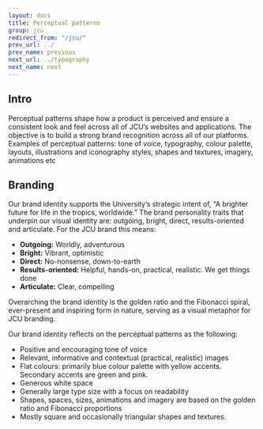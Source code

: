 ```yaml
---
layout: docs
title: Perceptual patterns
group: jcu
redirect_from: "/jcu/"
prev_url: ../
prev_name: previous
next_url: ../typography
next_name: next
---
```


## Intro
Perceptual patterns shape how a product is perceived and ensure a consistent look and feel across all of JCU’s websites and applications. The objective is to build a strong brand recognition across all of our platforms. 
Examples of perceptual patterns: tone of voice, typography, colour palette, layouts, illustrations and iconography styles, shapes and textures, imagery, animations etc


## Branding
Our brand identity supports the University’s strategic intent of, “A brighter future for life in the tropics, worldwide.” 
The brand personality traits that underpin our visual identity are: outgoing, bright, direct, results-oriented and articulate. 
For the JCU brand this means:
* **Outgoing:** Worldly, adventurous 
* **Bright:** Vibrant, optimistic 
* **Direct:** No-nonsense, down-to-earth 
* **Results-oriented:** Helpful, hands-on, practical, realistic. We get things done 
* **Articulate:** Clear, compelling

Overarching the brand identity is the golden ratio and the Fibonacci spiral, ever-present and inspiring form in nature, serving as a visual metaphor for JCU branding. 

Our brand identity reflects on the perceptual patterns as the following:
* Positive and encouraging tone of voice
* Relevant, informative and contextual (practical, realistic) images
* Flat colours: primarily blue colour palette with yellow accents. Secondary accents are green and pink. 
* Generous white space
* Generally large type size with a focus on readability
* Shapes, spaces, sizes, animations and imagery are based on the golden ratio and Fibonacci proportions
* Mostly square and occasionally triangular shapes and textures.
